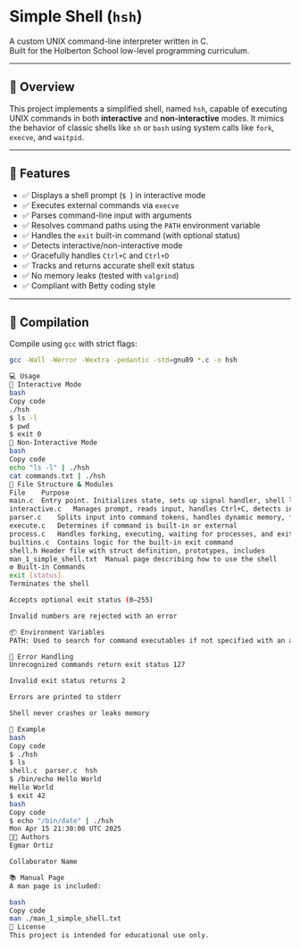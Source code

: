 # Simple Shell (`hsh`)

A custom UNIX command-line interpreter written in C.  
Built for the Holberton School low-level programming curriculum.

---

## 🧠 Overview

This project implements a simplified shell, named `hsh`, capable of executing UNIX commands in both **interactive** and **non-interactive** modes. It mimics the behavior of classic shells like `sh` or `bash` using system calls like `fork`, `execve`, and `waitpid`.

---

## 🔧 Features

- ✅ Displays a shell prompt (`$ `) in interactive mode  
- ✅ Executes external commands via `execve`  
- ✅ Parses command-line input with arguments  
- ✅ Resolves command paths using the `PATH` environment variable  
- ✅ Handles the `exit` built-in command (with optional status)  
- ✅ Detects interactive/non-interactive mode  
- ✅ Gracefully handles `Ctrl+C` and `Ctrl+D`  
- ✅ Tracks and returns accurate shell exit status  
- ✅ No memory leaks (tested with `valgrind`)  
- ✅ Compliant with Betty coding style  

---

## 🚀 Compilation

Compile using `gcc` with strict flags:

```bash
gcc -Wall -Werror -Wextra -pedantic -std=gnu89 *.c -o hsh

💻 Usage
🔹 Interactive Mode
bash
Copy code
./hsh
$ ls -l
$ pwd
$ exit 0
🔹 Non-Interactive Mode
bash
Copy code
echo "ls -l" | ./hsh
cat commands.txt | ./hsh
🧩 File Structure & Modules
File	Purpose
main.c	Entry point. Initializes state, sets up signal handler, shell loop
interactive.c	Manages prompt, reads input, handles Ctrl+C, detects interactive mode
parser.c	Splits input into command tokens, handles dynamic memory, frees args
execute.c	Determines if command is built-in or external
process.c	Handles forking, executing, waiting for processes, and exit status
builtins.c	Contains logic for the built-in exit command
shell.h	Header file with struct definition, prototypes, includes
man_1_simple_shell.txt	Manual page describing how to use the shell
⚙️ Built-in Commands
exit [status]
Terminates the shell

Accepts optional exit status (0–255)

Invalid numbers are rejected with an error

📦 Environment Variables
PATH: Used to search for command executables if not specified with an absolute path.

🛑 Error Handling
Unrecognized commands return exit status 127

Invalid exit status returns 2

Errors are printed to stderr

Shell never crashes or leaks memory

🧪 Example
bash
Copy code
$ ./hsh
$ ls
shell.c  parser.c  hsh
$ /bin/echo Hello World
Hello World
$ exit 42
bash
Copy code
$ echo "/bin/date" | ./hsh
Mon Apr 15 21:30:00 UTC 2025
👨‍💻 Authors
Egmar Ortiz

Collaborator Name

📚 Manual Page
A man page is included:

bash
Copy code
man ./man_1_simple_shell.txt
📜 License
This project is intended for educational use only.
